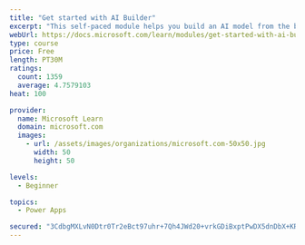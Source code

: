 ```yaml
---
title: "Get started with AI Builder"
excerpt: "This self-paced module helps you build an AI model from the beginning and shows how you can use it in your business without writing a single line of code."
webUrl: https://docs.microsoft.com/learn/modules/get-started-with-ai-builder/
type: course
price: Free
length: PT30M
ratings:
  count: 1359
  average: 4.7579103
heat: 100

provider:
  name: Microsoft Learn
  domain: microsoft.com
  images:
    - url: /assets/images/organizations/microsoft.com-50x50.jpg
      width: 50
      height: 50

levels:
  - Beginner

topics:
  - Power Apps

secured: "3CdbgMXLvN0Dtr0Tr2eBct97uhr+7Qh4JWd20+vrkGDiBxptPwDX5dnDbX+KRj8jlh6scTanHfSkb8rHT1mYlvitdvRnDKke0ghriKuOdHdyHh+BivxfCirpP+pm/iS+e6UDU0QLpL1fX3e46i3fBnWQtkIKzVm4xUj6kCGQsGPwdZIsLVJqfGP+Xxlidfu2P2Lt84fCwXnR3BCm+WcQojW2z7LurRs0AlquVX+c2o4i0wJwTiQQcvzZ6T2p5bkGTz/+K9IskCikTmhQ+Tde/EiFHphc7pE5kgSB0uWs8TlFJz/GbiSj4KcziJ+mHleTO0OX7Va8PYCnISIWTq9RtaZiHEjApzNAhA4Tk6FjDZB8E2H62x7DZGeODGcyxmvmKhK0YISpMHysuANmeJ/jnyDUloKpJYj6dGAgcQ02aQU=;HZ3F5EFNLYjr0vT5n3znHQ=="
---
```


